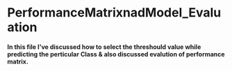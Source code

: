 # PerformanceMatrixnadModel_Evaluation


#### In this file I've discussed how to select the threshould value while  predicting the perticular Class & also discussed evalution of performance matrix.
